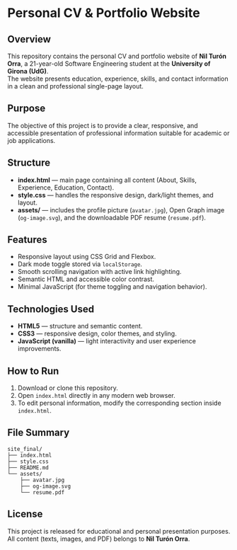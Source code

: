 # Personal CV & Portfolio Website

## Overview
This repository contains the personal CV and portfolio website of **Nil Turón Orra**, a 21-year-old Software Engineering student at the **University of Girona (UdG)**.  
The website presents education, experience, skills, and contact information in a clean and professional single-page layout.

## Purpose
The objective of this project is to provide a clear, responsive, and accessible presentation of professional information suitable for academic or job applications.

## Structure
- **index.html** — main page containing all content (About, Skills, Experience, Education, Contact).
- **style.css** — handles the responsive design, dark/light themes, and layout.
- **assets/** — includes the profile picture (`avatar.jpg`), Open Graph image (`og-image.svg`), and the downloadable PDF resume (`resume.pdf`).

## Features
- Responsive layout using CSS Grid and Flexbox.
- Dark mode toggle stored via `localStorage`.
- Smooth scrolling navigation with active link highlighting.
- Semantic HTML and accessible color contrast.
- Minimal JavaScript (for theme toggling and navigation behavior).

## Technologies Used
- **HTML5** — structure and semantic content.
- **CSS3** — responsive design, color themes, and styling.
- **JavaScript (vanilla)** — light interactivity and user experience improvements.

## How to Run
1. Download or clone this repository.
2. Open `index.html` directly in any modern web browser.
3. To edit personal information, modify the corresponding section inside `index.html`.

## File Summary
```
site_final/
├── index.html
├── style.css
├── README.md
└── assets/
    ├── avatar.jpg
    ├── og-image.svg
    └── resume.pdf
```

## License
This project is released for educational and personal presentation purposes.  
All content (texts, images, and PDF) belongs to **Nil Turón Orra**.